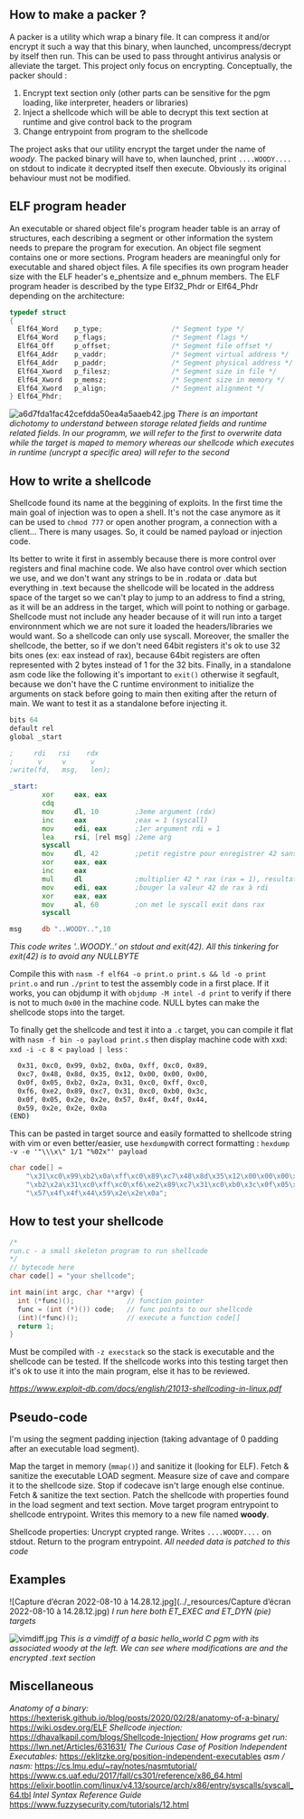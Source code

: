 ## How to make a packer ?

A packer is a utility which wrap a binary file. It can compress it and/or encrypt it such a way that this binary, when launched, uncompress/decrypt by itself then run. This can be used to pass throught antivirus analysis or alleviate the target.
This project only focus on encrypting.
Conceptually, the packer should :
1. Encrypt text section only (other parts can be sensitive for the pgm loading, like interpreter, headers or libraries)
2. Inject a shellcode which will be able to decrypt this text section at runtime and give control back to the program
3. Change entrypoint from program to the shellcode

The project asks that our utility encrypt the target under the name of *woody*. The packed binary will have to, when launched, print `....WOODY....` on stdout to indicate it decrypted itself then execute. Obviously its original behaviour must not be modified.

## ELF program header

An executable or shared object file's program header table is an array of structures, each describing a segment or other information the system needs to prepare the
program for execution. An object file segment contains one or more sections. Program headers are meaningful only for executable and shared object files. A file
specifies its own program header size with the ELF header's e_phentsize and e_phnum members. The ELF program header is described by the type Elf32_Phdr or Elf64_Phdr
depending on the architecture:

```c
typedef struct
{
  Elf64_Word    p_type;                 /* Segment type */
  Elf64_Word    p_flags;                /* Segment flags */
  Elf64_Off     p_offset;               /* Segment file offset */
  Elf64_Addr    p_vaddr;                /* Segment virtual address */
  Elf64_Addr    p_paddr;                /* Segment physical address */
  Elf64_Xword   p_filesz;               /* Segment size in file */
  Elf64_Xword   p_memsz;                /* Segment size in memory */
  Elf64_Xword   p_align;                /* Segment alignment */
} Elf64_Phdr;
```

![a6d7fda1fac42cefdda50ea4a5aaeb42.jpg](../_resources/a6d7fda1fac42cefdda50ea4a5aaeb42.jpg)
*There is an important dichotomy to understand between storage related fields and runtime related fields. In our programm, we will refer to the first to overwrite data while the target is maped to memory whereas our shellcode which executes in runtime (uncrypt a specific area) will refer to the second*

## How to write a shellcode

Shellcode found its name at the beggining of exploits. In the first time the main goal of injection was to open a shell. It's not the case anymore as it can be used to `chmod 777` or open another program, a connection with a client... There is many usages. So, it could be named payload or injection code.

Its better to write it first in assembly because there is more control over registers and final machine code. We also have control over which section we use, and we don't want any strings to be in .rodata or .data but everything in .text because the shellcode will be located in the address space of the target so we can't play to jump to an address to find a string, as it will be an address in the target, which will point to nothing or garbage.
Shellcode must not include any header because of it will run into a target environnment which we are not sure it loaded the headers/libraries we would want. So a shellcode can only use syscall. Moreover, the smaller the shellcode, the better, so if we don't need 64bit registers it's ok to use 32 bits ones (ex: eax instead of rax), because 64bit registers are often represented with 2 bytes instead of 1 for the 32 bits.
Finally, in a standalone asm code like the following it's important to `exit()` otherwise it segfault, because we don't have the C runtime environment to initialize the arguments on stack before going to main then exiting after the return of main. We want to test it as a standalone before injecting it.
```asm
bits 64
default rel
global _start

;     rdi   rsi    rdx
;      v     v      v
;write(fd,   msg,   len);

_start:
        xor     eax, eax
        cdq
        mov     dl, 10         ;3eme argument (rdx)
        inc     eax            ;eax = 1 (syscall)
        mov     edi, eax       ;1er argument rdi = 1
        lea     rsi, [rel msg] ;2eme arg
        syscall
        mov     dl, 42         ;petit registre pour enregistrer 42 sans 0x00
        xor     eax, eax
        inc     eax
        mul     dl             ;multiplier 42 * rax (rax = 1), resultat dans rax
        mov     edi, eax       ;bouger la valeur 42 de rax à rdi
        xor     eax, eax
        mov     al, 60         ;on met le syscall exit dans rax
        syscall

msg     db "..WOODY..",10
```
*This code writes '..WOODY..' on stdout and exit(42). All this tinkering for exit(42) is to avoid any NULLBYTE*

Compile this with `nasm -f elf64 -o print.o print.s && ld -o print print.o` and run `./print` to test the assembly code in a first place.
If it works, you can objdump it with `objdump -M intel -d print` to verify if there is not to much `0x00` in the machine code. NULL bytes can make the shellcode stops
into the target.

To finally get the shellcode and test it into a `.c` target, you can compile it flat with `nasm -f bin -o payload print.s`
then display machine code with xxd: `xxd -i -c 8 < payload | less` :
```sh
  0x31, 0xc0, 0x99, 0xb2, 0x0a, 0xff, 0xc0, 0x89,
  0xc7, 0x48, 0x8d, 0x35, 0x12, 0x00, 0x00, 0x00,
  0x0f, 0x05, 0xb2, 0x2a, 0x31, 0xc0, 0xff, 0xc0,
  0xf6, 0xe2, 0x89, 0xc7, 0x31, 0xc0, 0xb0, 0x3c,
  0x0f, 0x05, 0x2e, 0x2e, 0x57, 0x4f, 0x4f, 0x44,
  0x59, 0x2e, 0x2e, 0x0a
(END)
```
This can be pasted in target source and easily formatted to shellcode string with vim
or even better/easier, use `hexdump`with correct formatting : `hexdump -v -e '"\\\x\" 1/1 "%02x"' payload`
```c
char code[] =
    "\x31\xc0\x99\xb2\x0a\xff\xc0\x89\xc7\x48\x8d\x35\x12\x00\x00\x00\x0f\x05"
    "\xb2\x2a\x31\xc0\xff\xc0\xf6\xe2\x89\xc7\x31\xc0\xb0\x3c\x0f\x05\x2e\x2e"
    "\x57\x4f\x4f\x44\x59\x2e\x2e\x0a";
```


## How to test your shellcode

```c
/*
run.c - a small skeleton program to run shellcode
*/
// bytecode here
char code[] = "your shellcode";

int main(int argc, char **argv) {
  int (*func)();             // function pointer
  func = (int (*)()) code;   // func points to our shellcode
  (int)(*func)();            // execute a function code[]
  return 1;
}
```

Must be compiled with `-z execstack` so the stack is executable and the shellcode can be tested.
If the shellcode works into this testing target then it's ok to use it into the main program, else it has to be reviewed.

*https://www.exploit-db.com/docs/english/21013-shellcoding-in-linux.pdf*

## Pseudo-code

I'm using the segment padding injection (taking advantage of 0 padding after an executable load segment).

Map the target in memory (`mmap()`) and sanitize it (looking for ELF).
Fetch & sanitize the executable LOAD segment.
Measure size of cave and compare it to the shellcode size.
Stop if codecave isn't large enough else continue.
Fetch & sanitize the text section.
Patch the shellcode with properties found in the load segment and text section.
Move target program entrypoint to shellcode entrypoint.
Writes this memory to a new file named **woody**.

Shellcode properties:
Uncrypt crypted range.
Writes `....WOODY....` on stdout.
Return to the program entrypoint.
*All needed data is patched to this code*

## Examples

![Capture d’écran 2022-08-10 à 14.28.12.jpg](../_resources/Capture d’écran 2022-08-10 à 14.28.12.jpg)
*I run here both ET_EXEC and ET_DYN (pie) targets*

![vimdiff.jpg](../_resources/vimdiff.jpg)
*This is a vimdiff of a basic hello_world C pgm with its associated woody at the left. We can see where modifications are and the encrypted .text section*

## Miscellaneous

*Anatomy of a binary:*
https://hexterisk.github.io/blog/posts/2020/02/28/anatomy-of-a-binary/
https://wiki.osdev.org/ELF
*Shellcode injection:*
https://dhavalkapil.com/blogs/Shellcode-Injection/
*How programs get run:*
https://lwn.net/Articles/631631/
*The Curious Case of Position Independent Executables:*
https://eklitzke.org/position-independent-executables
*asm / nasm:*
https://cs.lmu.edu/~ray/notes/nasmtutorial/
https://www.cs.uaf.edu/2017/fall/cs301/reference/x86_64.html
https://elixir.bootlin.com/linux/v4.13/source/arch/x86/entry/syscalls/syscall_64.tbl
*Intel Syntax Reference Guide*
https://www.fuzzysecurity.com/tutorials/12.html